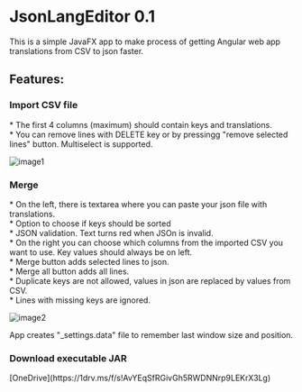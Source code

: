 <h1>JsonLangEditor 0.1</h1>

This is a simple JavaFX app to make process of getting Angular web app translations from CSV to json faster.

<h2>Features:</h2>
<h3>Import CSV file</h3>
*  The first 4 columns (maximum) should contain keys and translations. <br>
*  You can remove lines with DELETE key or by pressingg "remove selected lines" button. Multiselect is supported.<br>

![image1](https://imgur.com/PY6mBVS.png)

<h3>Merge</h3>
* On the left, there is textarea where you can paste your json file with translations.<br>
* Option to choose if keys should be sorted <br>
* JSON validation. Text turns red when JSOn is invalid.<br>
* On the right you can choose which columns from the imported CSV you want to use. Key values should always be on left.<br>
* Merge button adds selected lines to json. <br>
* Merge all button adds all lines.<br>
* Duplicate keys are not allowed, values in json are replaced by values from CSV.<br>
* Lines with missing keys are ignored.<br>

![image2](https://imgur.com/4MTcacd.png)

App creates "_settings.data" file to remember last window size and position.

<h3>Download executable JAR</h3>
[OneDrive](https://1drv.ms/f/s!AvYEqSfRGivGh5RWDNNrp9LEKrX3Lg)